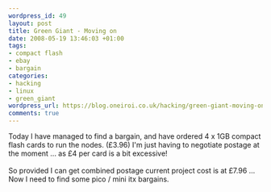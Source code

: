 ```yaml
--- 
wordpress_id: 49
layout: post
title: Green Giant - Moving on
date: 2008-05-19 13:46:03 +01:00
tags: 
- compact flash
- ebay
- bargain
categories: 
- hacking
- linux
- green_giant
wordpress_url: https://blog.oneiroi.co.uk/hacking/green-giant-moving-on
comments: true
---
```

Today I have managed to find a bargain, and have ordered 4 x 1GB compact flash cards to run the nodes. (£3.96) I'm just having to negotiate postage at the moment ... as £4 per card is a bit excessive!<br /><br />So provided I can get combined postage current project cost is at £7.96 ... Now I need to find some pico / mini itx bargains.<br /><br />
